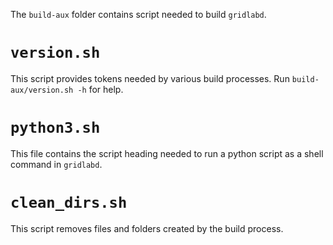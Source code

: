 The `build-aux` folder contains script needed to build `gridlabd`.

# `version.sh`

This script provides tokens needed by various build processes. Run `build-aux/version.sh -h` for help.

# `python3.sh`

This file contains the script heading needed to run a python script as a shell command in `gridlabd`.

# `clean_dirs.sh`

This script removes files and folders created by the build process.
